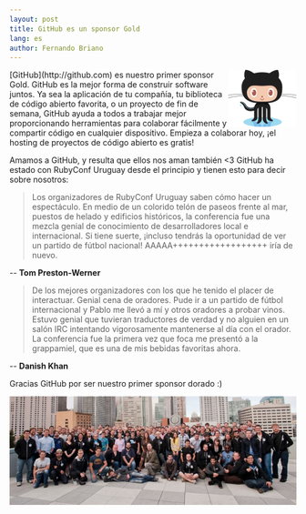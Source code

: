 ```yaml
---
layout: post
title: GitHub es un sponsor Gold
lang: es
author: Fernando Briano
---
```

<img src="/media/img/sponsors/octocat.png" alt="Octocat" style="float: right"/>
[GitHub](http://github.com) es nuestro primer sponsor Gold. GitHub es la mejor forma de construir software juntos. Ya sea la aplicación de tu compañía, tu biblioteca de código abierto favorita, o un proyecto de fin de semana, GitHub ayuda a todos a trabajar mejor proporcionando herramientas para colaborar fácilmente y compartir código en cualquier dispositivo. Empieza a colaborar hoy, ¡el hosting de proyectos de código abierto es gratis!

Amamos a GitHub, y resulta que ellos nos aman también <3
GitHub ha estado con RubyConf Uruguay desde el principio y tienen esto para decir sobre nosotros:

> Los organizadores de RubyConf Uruguay saben cómo hacer un espectáculo. En medio de un colorido telón de paseos frente al mar, puestos de helado y edificios históricos, la conferencia fue una mezcla genial de conocimiento de desarrolladores local e internacional. Si tiene suerte, ¡incluso tendrás la oportunidad de ver un partido de fútbol nacional! AAAAA++++++++++++++++++ iría de nuevo.

-- **Tom Preston-Werner**

> De los mejores organizadores con los que he tenido el placer de interactuar. Genial cena de oradores. Pude ir a un partido de fútbol internacional y Pablo me llevó a mí y otros oradores a probar vinos. Estuvo genial que tuvieran traductores de verdad y no alguien en un salón IRC intentando vigorosamente mantenerse al día con el orador. La conferencia fue la primera vez que foca me presentó a la grappamiel, que es una de mis bebidas favoritas ahora.

-- **Danish Khan**

Gracias GitHub por ser nuestro primer sponsor dorado :)
<div style="text-align: center">
  <img src="/media/img/sponsors/hubbernauts.jpg" alt="Hubbernauts"/>
</div>
